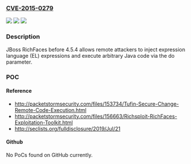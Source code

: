 ### [CVE-2015-0279](https://cve.mitre.org/cgi-bin/cvename.cgi?name=CVE-2015-0279)
![](https://img.shields.io/static/v1?label=Product&message=n%2Fa&color=blue)
![](https://img.shields.io/static/v1?label=Version&message=n%2Fa&color=blue)
![](https://img.shields.io/static/v1?label=Vulnerability&message=n%2Fa&color=brighgreen)

### Description

JBoss RichFaces before 4.5.4 allows remote attackers to inject expression language (EL) expressions and execute arbitrary Java code via the do parameter.

### POC

#### Reference
- http://packetstormsecurity.com/files/153734/Tufin-Secure-Change-Remote-Code-Execution.html
- http://packetstormsecurity.com/files/156663/Richsploit-RichFaces-Exploitation-Toolkit.html
- http://seclists.org/fulldisclosure/2019/Jul/21

#### Github
No PoCs found on GitHub currently.

